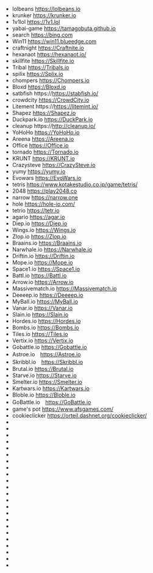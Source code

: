 - lolbeans https://lolbeans.io
- krunker https://krunker.io
- 1v1lol https://1v1.lol
- yabai-game https://tamagobuta.github.io
- search https://bing.com
- Win11 https://win11.blueedge.com
- craftnight https://Craftnite.io
- hexanaot https://hexanaot.io/
- skillfite https://Skillfite.io
- Tribal https://Tribals.io
- spilix https://Splix.io
- chompers https://Chompers.io
- Bloxd https://Bloxd.io
- satbfish https://https://stabfish.io/
- crowdcity https://CrowdCity.io
- Litement https://https://litemint.io/
- Shapez https://Shapez.io
- Duckpark.io https://DuckPark.io
- cleanup https://http://cleanup.io/
- YoHoHo https://YoHoHo.io
- Areena https://Areena.io
- Office https://Office.io
- tornado https://Tornado.io
- KRUNT https://KRUNT.io
- Crazysteve https://CrazySteve.io
- yumy https://yumy.io
- Evowars https://EvoWars.io
- tetris https://www.kotakestudio.co.jp/game/tetris/
- 2048 https://play2048.co
- narrow https://narrow.one
- hole https://hole-io.com/
- tetrio https://tetr.io
- agario https://agar.io
- Diep.io https://Diep.io
- Wings.io https://Wings.io
- Zlop.io https://Zlop.io
- Braains.io https://Braains.io
- Narwhale.io https://Narwhale.io
- Driftin.io https://Driftin.io
- Mope.io https://Mope.io
-  Space1.io https://Space1.io
-  Battl.io https://Battl.io
- Arrow.io https://Arrow.io
- Massivematch.io https://Massivematch.io
- Deeeep.io https://Deeeep.io
- MyBall.io https://MyBall.io
- Vanar.io https://Vanar.io
-  Slain.io  https://Slain.io
-  Hordes.io https://Hordes.io
-  Bombs.io https://Bombs.io
-  Tiles.io https://Tiles.io
-  Vertix.io https://Vertix.io
-  Gobattle.io https://Gobattle.io
-  Astroe.io　https://Astroe.io
-  Skribbl.io　https://Skribbl.io
-  Brutal.io https://Brutal.io
-  Starve.io https://Starve.io
-  Smelter.io https://Smelter.io
-  Kartwars.io https://Kartwars.io
-  Bloble.io https://Bloble.io
-  GoBattle.io　https://GoBattle.io
-  game's pot https://www.afsgames.com/
-  cookieclicker https://orteil.dashnet.org/cookieclicker/
-  
-  
-  
-  
-  
-  
-  
-  
-  
-  
-  
-  
-  
-  
- 
- 
- 
- 
-  
- 
- 
- 
- 

  

